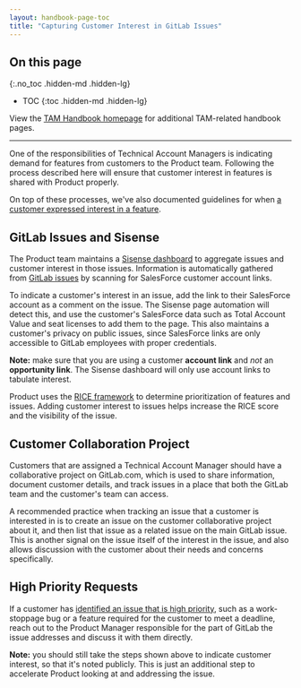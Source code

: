 ```yaml
---
layout: handbook-page-toc
title: "Capturing Customer Interest in GitLab Issues"
---
```


## On this page
{:.no_toc .hidden-md .hidden-lg}

- TOC
{:toc .hidden-md .hidden-lg}

View the [TAM Handbook homepage](/handbook/customer-success/tam/) for additional TAM-related handbook pages.

---

One of the responsibilities of Technical Account Managers is indicating demand for features from customers to the Product team. Following the process described here will ensure that customer interest in features is shared with Product properly.

On top of these processes, we've also documented guidelines for when [a customer expressed interest in a feature](/handbook/product/how-to-engage/#a-customer-expressed-interest-in-a-feature).

## GitLab Issues and Sisense

The Product team maintains a [Sisense dashboard](https://app.periscopedata.com/app/gitlab/480786/User-Requested-Issues) to aggregate issues and customer interest in those issues. Information is automatically gathered from [GitLab issues](https://gitlab.com/gitlab-org/gitlab/issues) by scanning for SalesForce customer account links.

To indicate a customer's interest in an issue, add the link to their SalesForce account as a comment on the issue. The Sisense page automation will detect this, and use the customer's SalesForce data such as Total Account Value and seat licenses to add them to the page. This also maintains a customer's privacy on public issues, since SalesForce links are only accessible to GitLab employees with proper credentials.

**Note:** make sure that you are using a customer **account link** and _not_ an **opportunity link**. The Sisense dashboard will only use account links to tabulate interest.

Product uses the [RICE framework](/handbook/product/product-processes/#how-we-prioritize-work) to determine prioritization of features and issues. Adding customer interest to issues helps increase the RICE score and the visibility of the issue.

## Customer Collaboration Project

Customers that are assigned a Technical Account Manager should have a collaborative project on GitLab.com, which is used to share information, document customer details, and track issues in a place that both the GitLab team and the customer's team can access.

A recommended practice when tracking an issue that a customer is interested in is to create an issue on the customer collaborative project about it, and then list that issue as a related issue on the main GitLab issue. This is another signal on the issue itself of the interest in the issue, and also allows discussion with the customer about their needs and concerns specifically.

## High Priority Requests

If a customer has [identified an issue that is high priority](/handbook/product/product-processes/#issues-important-to-customers), such as a work-stoppage bug or a feature required for the customer to meet a deadline, reach out to the Product Manager responsible for the part of GitLab the issue addresses and discuss it with them directly.

**Note:** you should still take the steps shown above to indicate customer interest, so that it's noted publicly. This is just an additional step to accelerate Product looking at and addressing the issue.
